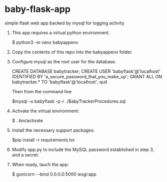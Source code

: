 # baby-flask-app
simple flask web app backed by mysql for logging activity


1) This app requires a virtual python environment.

	$ python3 -m venv babyappenv

2) Copy the contents of this repo into the babyappenv folder.

3) Configure mysql as the root user for the database.

	CREATE DATABASE babytracker;
	CREATE USER 'babyflask'@'localhost' IDENTIFIED BY 'a_secure_password_that_you_make_up';
	GRANT ALL ON babytracker.* TO 'babyflask'@'localhost';
	quit

	Then from the command line

	$mysql -u babyflask -p < ./BabyTrackerProcedures.sql

4) Activate the virtual environment:

	$ . bin/activate

5) Install the necessary support packages:

	$pip install -r requirements.txt

6) Modify app.py to include the MySQL password established in step 3, and a secret.

7) When ready, lauch the app:

	$ gunicorn --bind 0.0.0.0:5000 wsgi:app
